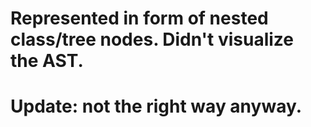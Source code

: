 # Represented in form of nested class/tree nodes. Didn't visualize the AST. 
# Update: not the right way anyway.
